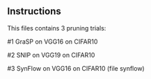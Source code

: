 ## Instructions

This files contains 3 pruning trials: 

#1 GraSP on VGG16 on CIFAR10

#2 SNIP on VGG19 on CIFAR10

#3 SynFlow on VGG16 on CIFAR10 (file synflow)


